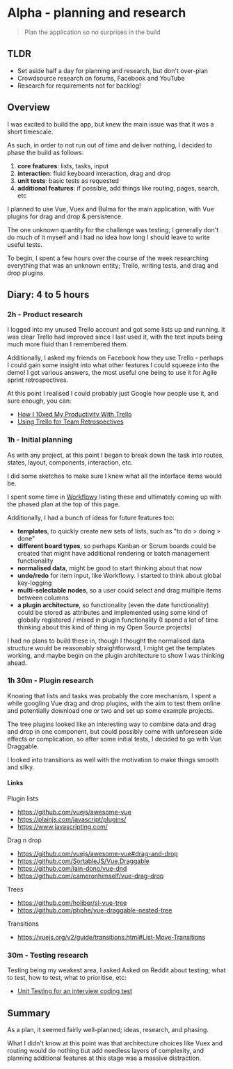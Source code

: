 # Alpha - planning and research

> Plan the application so no surprises in the build

## TLDR

- Set aside half a day for planning and research, but don't over-plan
- Crowdsource research on forums, Facebook and YouTube
- Research for requirements not for backlog!

    
## Overview

I was excited to build the app, but knew the main issue was that it was a short timescale.

As such, in order to not run out of time and deliver nothing, I decided to phase the build as follows:

1. **core features**: lists, tasks, input
1. **interaction**: fluid keyboard interaction, drag and drop
1. **unit tests**: basic tests as requested
1. **additional features**: if possible, add things like routing, pages, search, etc

I planned to use Vue, Vuex and Bulma for the main application, with Vue plugins for drag and drop & persistence.

The one unknown quantity for the challenge was testing; I generally don't do much of it myself and I had no idea how long I should leave to write useful  tests.

To begin, I spent a few hours over the course of the week researching everything that was an unknown entity; Trello, writing tests, and drag and drop plugins.

## Diary: 4 to 5 hours

### 2h - Product research

I logged into my unused Trello account and got some lists up and running. It was clear Trello had improved since I last used it, with the text inputs being much more fluid than I remembered them.

Additionally, I asked my friends on Facebook how they use Trello - perhaps I could gain some insight into what other features I could squeeze into the demo! I got various answers, the most useful one being to use it for Agile sprint retrospectives.

At this point I realised I could probably just Google how people use it, and sure enough, you can:

- [How I 10xed My Productivity With Trello](https://www.youtube.com/watch?v=0ttlgf-x5VA)
- [Using Trello for Team Retrospectives](https://medium.com/@redheadjessica/a-step-by-step-guide-to-using-trello-for-team-retrospectives-da327daf7e47)


### 1h - Initial planning

As with any project, at this point I began to break down the task into routes, states, layout, components, interaction, etc.

I did some sketches to make sure I knew what all the interface items would be.

I spent some time in [Workflowy](http://workflowy.com) listing these and ultimately coming up with the phased plan at the top of this page.

Additionally, I had a bunch of ideas for future features too:

- **templates**, to quickly create new sets of lists, such as "to do > doing > done"
- **different board types**, so perhaps Kanban or Scrum boards could be created that might have additional rendering or batch management functionality 
- **normalised data**, might be good to start thinking about that now
- **undo/redo** for item input, like Workflowy. I started to think about global key-logging
- **multi-selectable nodes**, so a user could select and drag multiple items between columns
- **a plugin architecture**, so functionality (even the date functionality) could be stored as attributes and implemented using some kind of globally registered / mixed in plugin functionality (I spend a lot of time thinking about this kind of thing in my Open Source projects)

I had no plans to build these in, though I thought the normalised data structure would be reasonably straightforward, I might get the templates working, and maybe begin on the plugin architecture to show I was thinking ahead.

### 1h 30m - Plugin research

Knowing that lists and tasks was probably the core mechanism, I spent a while googling Vue drag and drop plugins, with the aim to test them online and potentially download one or two and set up some example projects.

The tree plugins looked like an interesting way to combine data and drag and drop in one component, but could possibly come with unforeseen side effects or complication, so after some initial tests, I decided to go with Vue Draggable.

I looked into transitions as well with the motivation to make things smooth and silky.

#### Links

Plugin lists

- https://github.com/vuejs/awesome-vue
- https://plainjs.com/javascript/plugins/
- https://www.javascripting.com/

Drag n drop

- https://github.com/vuejs/awesome-vue#drag-and-drop
- https://github.com/SortableJS/Vue.Draggable
- https://github.com/lain-dono/vue-dnd
- https://github.com/cameronhimself/vue-drag-drop

Trees

- https://github.com/holiber/sl-vue-tree
- https://github.com/phphe/vue-draggable-nested-tree

Transitions

- https://vuejs.org/v2/guide/transitions.html#List-Move-Transitions



### 30m - Testing research

Testing being my weakest area, I asked Asked on Reddit about testing; what to test, how to test, what to prioritise, etc:

- [Unit Testing for an interview coding test
](https://www.reddit.com/r/vuejs/comments/8p9l61/unit_testing_for_an_interview_coding_test)



## Summary

As a plan, it seemed fairly well-planned; ideas, research, and phasing.

What I didn't know at this point was that architecture choices like Vuex and routing would do nothing but add needless layers of complexity, and planning additional features at this stage was a massive distraction.


